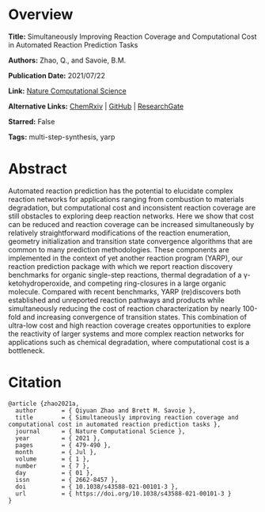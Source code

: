 # Overview
**Title:**
Simultaneously Improving Reaction Coverage and Computational Cost in Automated Reaction Prediction Tasks

**Authors:**
Zhao, Q., and Savoie, B.M.

**Publication Date:**
2021/07/22

**Link:**
[Nature Computational Science](https://www.nature.com/articles/s43588-021-00101-3)

**Alternative Links:**
[ChemRxiv](https://chemrxiv.org/engage/chemrxiv/article-details/60c750b8567dfe44aeec58f9) |
[GitHub](https://github.com/Savoie-Research-Group/yarp) |
[ResearchGate](https://www.researchgate.net/publication/346194411_More_and_Faster_Simultaneously_Improving_Reaction_Coverage_and_Computational_Cost_in_Automated_Reaction_Prediction_Tasks)

**Starred:**
False

**Tags:**
multi-step-synthesis, yarp


# Abstract
Automated reaction prediction has the potential to elucidate complex reaction networks for applications ranging from combustion to materials degradation, but computational cost and inconsistent reaction coverage are still obstacles to exploring deep reaction networks.
Here we show that cost can be reduced and reaction coverage can be increased simultaneously by relatively straightforward modifications of the reaction enumeration, geometry initialization and transition state convergence algorithms that are common to many prediction methodologies.
These components are implemented in the context of yet another reaction program (YARP), our reaction prediction package with which we report reaction discovery benchmarks for organic single-step reactions, thermal degradation of a γ-ketohydroperoxide, and competing ring-closures in a large organic molecule.
Compared with recent benchmarks, YARP (re)discovers both established and unreported reaction pathways and products while simultaneously reducing the cost of reaction characterization by nearly 100-fold and increasing convergence of transition states.
This combination of ultra-low cost and high reaction coverage creates opportunities to explore the reactivity of larger systems and more complex reaction networks for applications such as chemical degradation, where computational cost is a bottleneck.


# Citation
```
@article {zhao2021a,
  author       = { Qiyuan Zhao and Brett M. Savoie },
  title        = { Simultaneously improving reaction coverage and computational cost in automated reaction prediction tasks },
  journal      = { Nature Computational Science },
  year         = { 2021 },
  pages        = { 479-490 },
  month        = { Jul },
  volume       = { 1 },
  number       = { 7 },
  day          = { 01 },
  issn         = { 2662-8457 },
  doi          = { 10.1038/s43588-021-00101-3 },
  url          = { https://doi.org/10.1038/s43588-021-00101-3 }
}
```
